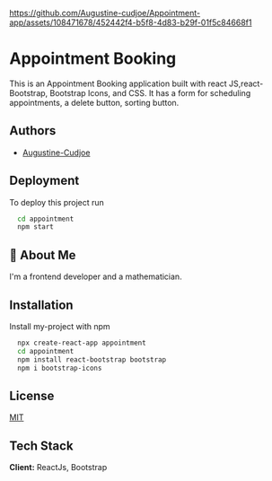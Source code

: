 https://github.com/Augustine-cudjoe/Appointment-app/assets/108471678/452442f4-b5f8-4d83-b29f-01f5c84668f1

# Appointment Booking 
This is an Appointment Booking application built with react JS,react-Bootstrap, Bootstrap Icons, and CSS. It has a form for scheduling appointments, a delete button, sorting button.


## Authors

- [Augustine-Cudjoe](https://www.github.com/Augustine-Cudjoe)


## Deployment

To deploy this project run

```bash
  cd appointment
  npm start
```


## 🚀 About Me
I'm a frontend developer and a mathematician.


## Installation

Install my-project with npm

```bash
  npx create-react-app appointment
  cd appointment
  npm install react-bootstrap bootstrap
  npm i bootstrap-icons

```
    
## License

[MIT](https://choosealicense.com/licenses/mit/)


## Tech Stack

**Client:** ReactJs, Bootstrap




